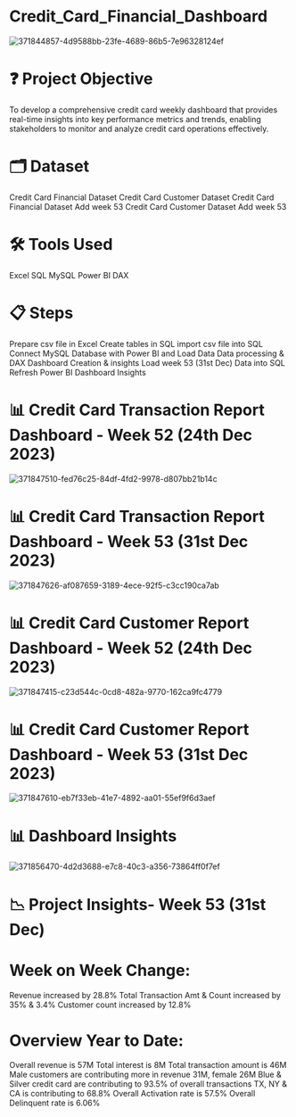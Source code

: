 # Credit_Card_Financial_Dashboard 
![371844857-4d9588bb-23fe-4689-86b5-7e96328124ef](https://github.com/user-attachments/assets/3eb6f004-1a66-4a97-8c07-4377f0234777)

# ❓ Project Objective
To develop a comprehensive credit card weekly dashboard that provides real-time insights into key performance metrics and trends, enabling stakeholders to monitor and analyze credit card operations effectively.

# 🗂️ Dataset
Credit Card Financial Dataset
Credit Card Customer Dataset
Credit Card Financial Dataset Add week 53
Credit Card Customer Dataset Add week 53
# 🛠 Tools Used
Excel
SQL
MySQL
Power BI
DAX
# 📋 Steps
Prepare csv file in Excel
Create tables in SQL
import csv file into SQL
Connect MySQL Database with Power BI and Load Data
Data processing & DAX
Dashboard Creation & insights
Load week 53 (31st Dec) Data into SQL
Refresh Power BI Dashboard
Insights
# 📊 Credit Card Transaction Report Dashboard - Week 52 (24th Dec 2023)
![371847510-fed76c25-84df-4fd2-9978-d807bb21b14c](https://github.com/user-attachments/assets/715cfcad-80eb-4880-8fef-fd4e98020137)

# 📊 Credit Card Transaction Report Dashboard - Week 53 (31st Dec 2023)
![371847626-af087659-3189-4ece-92f5-c3cc190ca7ab](https://github.com/user-attachments/assets/f15ef9bc-7d02-4976-bf79-80bc30caa88d)

# 📊 Credit Card Customer Report Dashboard - Week 52 (24th Dec 2023)
![371847415-c23d544c-0cd8-482a-9770-162ca9fc4779](https://github.com/user-attachments/assets/fe49f9f1-6903-4a28-b83a-b873bb4bdf03)

# 📊 Credit Card Customer Report Dashboard - Week 53 (31st Dec 2023)
![371847610-eb7f33eb-41e7-4892-aa01-55ef9f6d3aef](https://github.com/user-attachments/assets/5663c9c3-4f8e-4f83-8ef0-bc9e026e3935)

# 📊 Dashboard Insights
![371856470-4d2d3688-e7c8-40c3-a356-73864ff0f7ef](https://github.com/user-attachments/assets/0261ff06-9c49-4390-8a10-284df01ed654)

# 📉 Project Insights- Week 53 (31st Dec)
# Week on Week Change:
Revenue increased by 28.8%
Total Transaction Amt & Count increased by 35% & 3.4%
Customer count increased by 12.8%

# Overview Year to Date:
Overall revenue is 57M
Total interest is 8M
Total transaction amount is 46M
Male customers are contributing more in revenue 31M, female 26M
Blue & Silver credit card are contributing to 93.5% of overall transactions
TX, NY & CA is contributing to 68.8%
Overall Activation rate is 57.5%
Overall Delinquent rate is 6.06%

